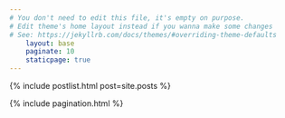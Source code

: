 ```yaml
---
# You don't need to edit this file, it's empty on purpose.
# Edit theme's home layout instead if you wanna make some changes
# See: https://jekyllrb.com/docs/themes/#overriding-theme-defaults
    layout: base
    paginate: 10
    staticpage: true
---
```

{% include postlist.html post=site.posts %}

{% include pagination.html %}